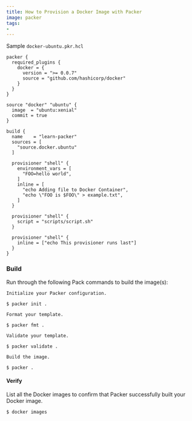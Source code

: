 ```yaml
---
title: How to Provision a Docker Image with Packer
image: packer
tags:
-
---
```


Sample `docker-ubuntu.pkr.hcl`

```
packer {
  required_plugins {
    docker = {
      version = ">= 0.0.7"
      source = "github.com/hashicorp/docker"
    }
  }
}

source "docker" "ubuntu" {
  image  = "ubuntu:xenial"
  commit = true
}

build {
  name    = "learn-packer"
  sources = [
    "source.docker.ubuntu"
  ]

  provisioner "shell" {
    environment_vars = [
      "FOO=hello world",
    ]
    inline = [
      "echo Adding file to Docker Container",
      "echo \"FOO is $FOO\" > example.txt",
    ]
  }

  provisioner "shell" {
    script = "scripts/script.sh"
  }

  provisioner "shell" {
    inline = ["echo This provisioner runs last"]
  }
}
```
### Build

Run through the following Pack commands to build the image(s):

```
Initialize your Packer configuration.

$ packer init .

Format your template.

$ packer fmt .

Validate your template.

$ packer validate .

Build the image.

$ packer .
```

#### Verify

List all the Docker images to confirm that Packer successfully built your Docker image.

```
$ docker images
```

